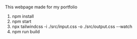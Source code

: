 This webpage made for my portfolio

1. npm install
2. npm start
3. npx tailwindcss -i ./src/input.css -o ./src/output.css --watch
4. npm run build
